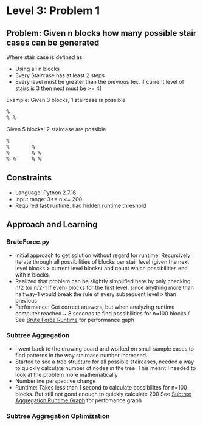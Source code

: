 # Level 3: Problem 1 #

## Problem: Given n blocks how many possible stair cases can be generated ##
Where stair case is defined as:
- Using all n blocks
- Every Staircase has at least 2 steps
- Every level must be greater than the previous (ex. if current level of stairs is 3 then next must be >= 4)

Example:
Given 3 blocks, 1 staircase is possible
<pre>
%
% %
</pre>
Given 5 blocks, 2 staircase are possible
<pre>
%       
%       %
%       % %
% %     % %
</pre>
## Constraints ##
- Language: Python 2.7.16
- Input range: 3<= n <= 200
- Required fast runtime: had hidden runtime threshold
## Approach and Learning ##
### BruteForce.py ###
- Initial approach to get solution without regard for runtime. Recursively iterate through all possibilities of blocks per stair level (given the next level blocks > current level blocks) and count which possibilities end with n blocks.
- Realized that problem can be slightly simplified here by only checking n/2 (or n/2-1 if even) blocks for the first level, since anything more than halfway-1 would break the rule of every subsequent level > than previous
- Performance: Got correct answers, but when analyzing runtime computer reached ~ 8 seconds to find possibilities for n=100 blocks./ 
See [Brute Force Runtime](1_BruteForce_Runtime.png) for performance gaph 
### Subtree Aggregation ###
- I went back to the drawing board and worked on small sample cases to find patterns in the way staircase number increased.
- Started to see a tree structure for all possible staircases, needed a way to quickly calculate number of nodes in the tree. This meant I needed to look at the problem more mathematically
- Numberline perspective change
- Runtime: Takes less than 1 second to calculate possibilites for n=100 blocks. But still not good enough to quickly calculate 200
See [Subtree Aggregation Runtime Graph]() for perfomance graph
### Subtree Aggregation Optimization ###
